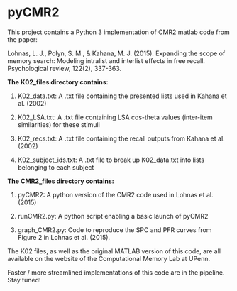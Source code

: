 # pyCMR2

This project contains a Python 3 implementation of CMR2 matlab code from the paper:

Lohnas, L. J., Polyn, S. M., & Kahana, M. J. (2015). 
Expanding the scope of memory search: Modeling intralist and interlist effects in free recall. 
Psychological review, 122(2), 337-363.

<b>The K02_files directory contains:</b>

1. K02_data.txt: A .txt file containing the presented lists used in Kahana et al. (2002)

2. K02_LSA.txt:  A .txt file containing LSA cos-theta values (inter-item similarities) for these stimuli

3. K02_recs.txt: A .txt file containing the recall outputs from Kahana et al. (2002) 

4. K02_subject_ids.txt: A .txt file to break up K02_data.txt into lists belonging to each subject

<b>The CMR2_files directory contains:</b>

1. pyCMR2:         A python version of the CMR2 code used in Lohnas et al. (2015)

2. runCMR2.py:     A python script enabling a basic launch of pyCMR2

5. graph_CMR2.py:  Code to reproduce the SPC and PFR curves from Figure 2 in Lohnas et al. (2015).

The K02 files, as well as the original MATLAB version of this code, are all available 
on the website of the Computational Memory Lab at UPenn.

Faster / more streamlined implementations of this code are in the pipeline. Stay tuned!
